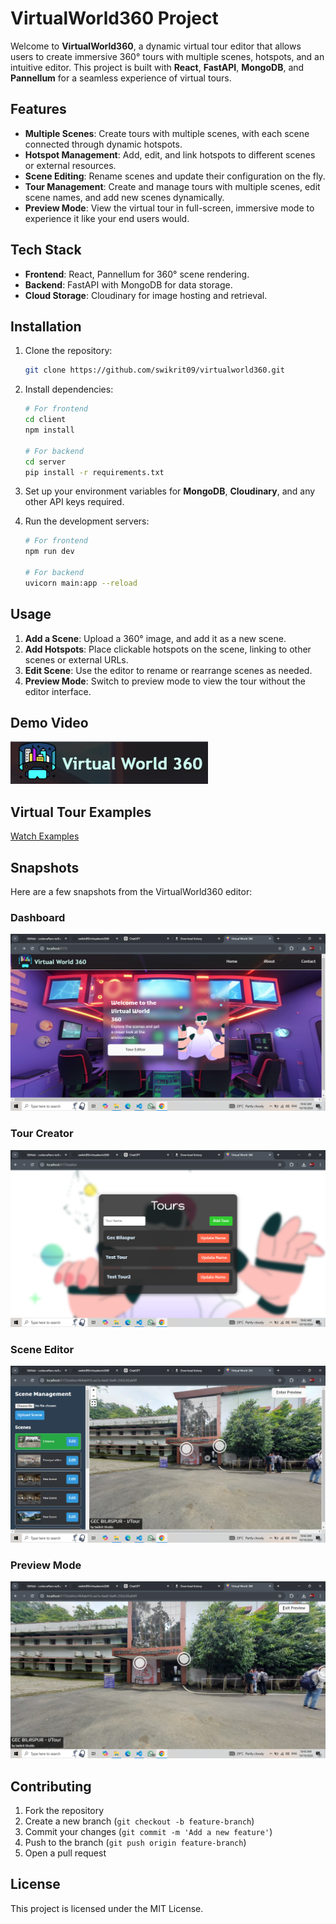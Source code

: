 
# VirtualWorld360 Project

Welcome to **VirtualWorld360**, a dynamic virtual tour editor that allows users to create immersive 360° tours with multiple scenes, hotspots, and an intuitive editor. This project is built with **React**, **FastAPI**, **MongoDB**, and **Pannellum** for a seamless experience of virtual tours.

## Features

- **Multiple Scenes**: Create tours with multiple scenes, with each scene connected through dynamic hotspots.
- **Hotspot Management**: Add, edit, and link hotspots to different scenes or external resources.
- **Scene Editing**: Rename scenes and update their configuration on the fly.
- **Tour Management**: Create and manage tours with multiple scenes, edit scene names, and add new scenes dynamically.
- **Preview Mode**: View the virtual tour in full-screen, immersive mode to experience it like your end users would.

## Tech Stack

- **Frontend**: React, Pannellum for 360° scene rendering.
- **Backend**: FastAPI with MongoDB for data storage.
- **Cloud Storage**: Cloudinary for image hosting and retrieval.

## Installation

1. Clone the repository:

   ```bash
   git clone https://github.com/swikrit09/virtualworld360.git
   ```

2. Install dependencies:

   ```bash
   # For frontend
   cd client
   npm install
   
   # For backend
   cd server
   pip install -r requirements.txt
   ```

3. Set up your environment variables for **MongoDB**, **Cloudinary**, and any other API keys required.

4. Run the development servers:

   ```bash
   # For frontend
   npm run dev
   
   # For backend
   uvicorn main:app --reload
   ```

## Usage

1. **Add a Scene**: Upload a 360° image, and add it as a new scene.
2. **Add Hotspots**: Place clickable hotspots on the scene, linking to other scenes or external URLs.
3. **Edit Scene**: Use the editor to rename or rearrange scenes as needed.
4. **Preview Mode**: Switch to preview mode to view the tour without the editor interface.

## Demo Video

[![Watch the demo](./media/Thumbnail.PNG)](./media/demo_video.mp4)


## Virtual Tour Examples

<a href="https://tour.panoee.net/virtualworld360/66f6978b0a46d062765f0e8e">Watch Examples</a>

## Snapshots

Here are a few snapshots from the VirtualWorld360 editor:
### Dashboard

![Dashboard](./media/1.png)

### Tour Creator

![Scene Editor](./media/2.png)

### Scene Editor

![Scene Editor](./media/3.png)


### Preview Mode

![Preview Mode](./media/4.png)

## Contributing

1. Fork the repository
2. Create a new branch (`git checkout -b feature-branch`)
3. Commit your changes (`git commit -m 'Add a new feature'`)
4. Push to the branch (`git push origin feature-branch`)
5. Open a pull request

## License

This project is licensed under the MIT License.



